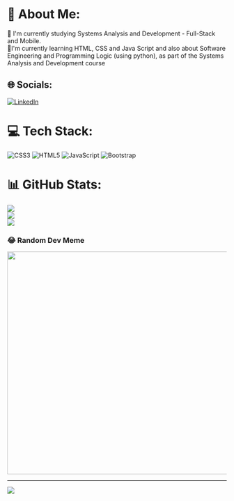 # 💫 About Me:
🔭 I'm currently studying Systems Analysis and Development - Full-Stack and Mobile.<br>🌱I'm currently learning HTML, CSS and Java Script and also about Software Engineering and
Programming Logic (using python), as part of the Systems Analysis and Development course<br>


## 🌐 Socials:
[![LinkedIn](https://img.shields.io/badge/LinkedIn-%230077B5.svg?logo=linkedin&logoColor=white)](https://linkedin.com/in/https://www.linkedin.com/in/caroline-tavares-65150b189/) 

# 💻 Tech Stack:
![CSS3](https://img.shields.io/badge/css3-%231572B6.svg?style=for-the-badge&logo=css3&logoColor=white) ![HTML5](https://img.shields.io/badge/html5-%23E34F26.svg?style=for-the-badge&logo=html5&logoColor=white) ![JavaScript](https://img.shields.io/badge/javascript-%23323330.svg?style=for-the-badge&logo=javascript&logoColor=%23F7DF1E) ![Bootstrap](https://img.shields.io/badge/bootstrap-%23563D7C.svg?style=for-the-badge&logo=bootstrap&logoColor=white)
# 📊 GitHub Stats:
![](https://github-readme-stats.vercel.app/api?username=CarolineT9&theme=radical&hide_border=false&include_all_commits=false&count_private=false)<br/>
![](https://github-readme-streak-stats.herokuapp.com/?user=CarolineT9&theme=radical&hide_border=false)<br/>
![](https://github-readme-stats.vercel.app/api/top-langs/?username=CarolineT9&theme=radical&hide_border=false&include_all_commits=false&count_private=false&layout=compact)

### 😂 Random Dev Meme
<img src="https://rm.up.railway.app/" width="512px"/>

---
[![](https://visitcount.itsvg.in/api?id=CarolineT9&icon=1&color=12)](https://visitcount.itsvg.in)

<!-- Proudly created with GPRM ( https://gprm.itsvg.in ) -->
